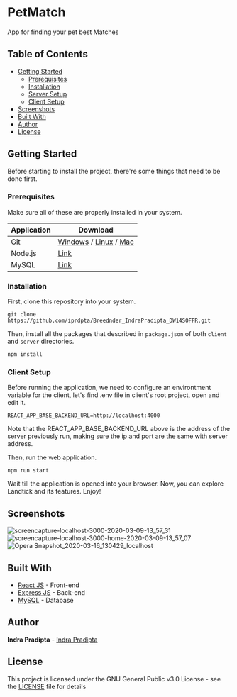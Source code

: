 # PetMatch
App for finding your pet best Matches

## Table of Contents

- [Getting Started](#getting-started)
  - [Prerequisites](#prerequisites)
  - [Installation](#installation)
  - [Server Setup](#server-setup)
  - [Client Setup](#client-setup)
- [Screenshots](#screenshots)
- [Built With](#built-with)
- [Author](#author)
- [License](#license)

## Getting Started

Before starting to install the project, there're some things that need to be done first.

### Prerequisites

Make sure all of these are properly installed in your system.

| Application  | Download                                                                            |
| ------------ | ----------------------------------------------------------------------------------- |
| Git          | [Windows](https://gitforwindows.org/) / [Linux](https://git-scm.com/download/linux) / [Mac](https://git-scm.com/download/mac)  |
| Node.js      | [Link](https://nodejs.org/en/download/)                                             |
| MySQL        | [Link](https://www.mysql.com/downloads/)                                            |

### Installation

First, clone this repository into your system.

```
git clone https://github.com/iprdpta/Breednder_IndraPradipta_DW14SOFFR.git
```

Then, install all the packages that described in `package.json` of both `client` and `server` directories.

```
npm install
```

### Client Setup

Before running the application, we need to configure an environtment variable for the client, let's find .env file in client's root project, open and edit it.

```
REACT_APP_BASE_BACKEND_URL=http://localhost:4000
```
Note that the REACT_APP_BASE_BACKEND_URL above is the address of the server previously run, making sure the ip and port are the same with server address.

Then, run the web application.

`npm run start`

Wait till the application is opened into your browser. Now, you can explore Landtick and its features. Enjoy!

## Screenshots

![screencapture-localhost-3000-2020-03-09-13_57_31](https://user-images.githubusercontent.com/59110393/76924165-1c14c700-6908-11ea-99cf-44f34fd7be89.png)
![screencapture-localhost-3000-home-2020-03-09-13_57_07](https://user-images.githubusercontent.com/59110393/76924224-41093a00-6908-11ea-950b-cc4eaf765963.png)
![Opera Snapshot_2020-03-16_130429_localhost](https://user-images.githubusercontent.com/59110393/76924259-5bdbae80-6908-11ea-83e2-39990fd11cfb.png)

## Built With

- [React JS](https://reactjs.org/) - Front-end
- [Express JS](https://expressjs.com) - Back-end
- [MySQL](https://www.mysql.com) - Database

## Author

**Indra Pradipta** - [Indra Pradipta](https://github.com/iprdpta)

## License

This project is licensed under the GNU General Public v3.0 License - see the [LICENSE](LICENSE) file for details

